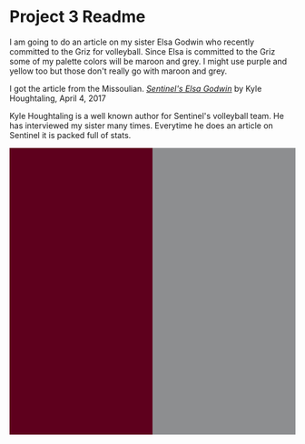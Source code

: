 <h1>Project 3 Readme</h1>
<p>I am going to do an article on my sister Elsa Godwin who recently committed to the Griz for volleyball. Since Elsa is committed to the Griz some of my palette colors will be maroon and grey. I might use purple and yellow too but those don't really go with maroon and grey.</p>
<p>I got the article from the Missoulian. <a href="http://missoulian.com/sports/high-school/volleyball/sentinel-s-elsa-godwin-commits-to-griz-volleyball-team/article_1e3835db-1218-559a-a3d7-1c890f9ad9f9.html"><cite>Sentinel's Elsa Godwin</cite></a> by Kyle Houghtaling, April 4, 2017</p>
<p>Kyle Houghtaling is a well known author for Sentinel's volleyball team. He has interviewed my sister many times. Everytime he does an article on Sentinel it is packed full of stats.</p>
<img src="images/colors.jpg">
